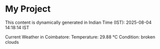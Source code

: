 # My Project

This content is dynamically generated in Indian Time (IST): 2025-08-04 14:18:14 IST


Current Weather in Coimbatore:
Temperature: 29.88 °C
Condition: broken clouds
